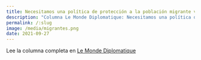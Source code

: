 ```yaml
---
title: Necesitamos una política de protección a la población migrante venezolana
description: "Columna Le Monde Diplomatique: Necesitamos una política de protección a la población migrante venezolana. Por Alena Gutiérrez."
permalink: /:slug
image: /media/migrantes.png
date: 2021-09-27
---
```

Lee la columna completa en [Le Monde Diplomatique](https://www.lemondediplomatique.cl/necesitamos-una-poli%CC%81tica-de-proteccio%CC%81n-a-la-poblacio%CC%81n-migrante-venezolana.html)
